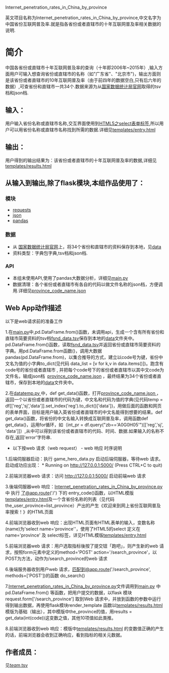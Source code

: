 Internet_penetration_rates_in_China_by_province

英文项目名称为Internet_penetration_rates_in_China_by_province,中文名字为中国省份互联网普及率.就是指各省份或者直辖市的十年互联网普及率相关数据的说明.
		
# 简介 
中国各省份或直辖市十年互联网普及率的查询（十年即2006年~2015年）,输入方面用户可输入想查询省份或直辖市的名称（如"广东省"、"北京市")，输出方面则是该省份或者直辖市的10年互联网普及率（由于前四年的数据空白,只有后六年的数据）,可查省份和直辖市一共34个.数据来源为从[国家数据统计局官网](http://data.stats.gov.cn/easyquery.htm?cn=E0103)取得的tsv档和json档.


		

## 输入：
用户输入省份名称或直辖市名称,交互界面使用到[HTML5之select表单标签](http://www.divcss5.com/html/h336.shtml),所以用户可以用省份名称或直辖市名称找到所需的数据.详细见[templates/entry.html](templates/entry.html)
## 输出：
用户得到的输出结果为：该省份或者直辖市的十年互联网普及率的数据,详细见[templates/results.html](templates/results.html)


## 从输入到输出,除了flask模块,本组作品使用了：

### 模块
* [requests](http://docs.python-requests.org/zh_CN/latest/user/quickstart.html)
* [json](https://docs.python.org/2/library/json.html)
* [pandas](http://stackoverflow.com/questions/22180993/pandas-dataframe-display-on-a-webpage)
### 数据
*  从 [国家数据统计局官网](http://data.stats.gov.cn/easyquery.htm?cn=E0103)上，将34个省份和直辖市的资料保存到本地，见[data](data)
*  资料类型：字典包字典,tsv档和json档.
### API
*  本组未使用API,使用了pandas大数据分析，详细见[main.py](main.py)
*  数据清理：各个省份或者直辖市有各自的代码以做文件名称的json档，方便调用.详细见[province_code_name.json ](province_code_name.json )

## Web App动作描述

以下是web请求前的准备工作

1.在[main.py](main.py)中,pd.DataFrame.from()函数，未调用api，生成一个含有所有省份和直辖市简要资料的tsv档[fsnd_data.tsv](fsnd_data.tsv)保存到本地的[data](data)文件夹中。pd.DataFrame.from()函数，读取[fsnd_data.tsv](fsnd_data.tsv)并返回省份或直辖市简要资料的字典。用pd.DataFrame.from函数()，调用大数据pandas(pd.DataFrame.from)，以集合推导的方式，建立以code号为键，省份中文名为值的小字典to_dict(见代码 data_list = [v for k,v in data.items()])。跑含有code号的省份或者直辖市 , 并把每个code号下的省份或者直辖市以其中文code为文件名，输成json档  [province_code_name.json](  province_code_name.json  )  ，最终结果为34个省份或者直辖市，保存到本地的[data](data)文件夹中。

2.在[datatemp.py ](datatemp.py )中，def get_data()函数，打开[province_code_name.json ](province_code_name.json )，返回一个以省份或者直辖市的代码为键，中文名和代码为值的字典(见代码temp = df[['reg','sj','data']].set_index('reg').to_dict()['data'])，用做后面的函数和网页的表单界面，目标是用户输入英省份或者直辖市的中文名能得到想要的结果。def get_data()函数，将省份的中文名输入转换成互联网普及率，调用函数def get_data()，运用for循环，如（int_pr = df.query("zb=='A0G0H05'")[['reg','sj', 'data']]）,从中可以得到该省份或者直辖市的代码、时间、数据.如果输入的名称不存在,返回'error'字符串.

* 以下按web 请求（web request） - web 响应 时序说明

1.后端伺服器启动：执行 game_hero_data.py 启动后端伺服器，等待web 请求。启动成功应出现： * Running on http://127.0.0.1:5000/ (Press CTRL+C to quit)

2.前端浏览器web 请求：访问 http://127.0.0.1:5000/ 启动前端web 请求

3.後端伺服器web 响应：[Internet_penetration_rates_in_China_by_province.py](Internet_penetration_rates_in_China_by_province.py) 中 执行 了@app.route('/') 下的 entry_code()函数，以HTML模版[templates/entry.html](templates/entry.html)及一个含省份名称的列表（见代码 the_user_province=list_province）产出的产生《欢迎来到网上省份互联网普及率搜索！》的HTML页面

4.前端浏览器收到web 响应：出现HTML页面有HTML表单的输入，变数名称(name)为'select name='province''，使用了HTML5的select 定义在 name='province' 及 select标签，详见HTML模版[templates/entry.html](templates/entry.html)

5.前端浏览器web 请求：用户选取指标後按了提交钮「跑吧」，则产生新的web 请求，按照form元素中定义的method='POST' action='/search_province'，以POST为方法，动作为/search_province的web 请求

6.後端服务器收到用户web 请求，匹配到@app.route('/search_province', methods=['POST'])的函数 do_search()

7.[Internet_penetration_rates_in_China_by_province.py](Internet_penetration_rates_in_China_by_province.py)文件调用到[main.py](main.py) 中 pd.DataFrame.from() 等函数，把用户提交的数据，以flask 模块request.form['/search_province']	取到Web 请求中，并放到函数的参数中运行得到输出数据，再使用flask模块render_template 函数以[templates/results.html](templates/results.htm)模版为基础（输出），其中模版中the_province的值，用results = get_data(int(code))这变数之值，其他10项值如此类推。

8.前端浏览器收到web 响应：模版中[templates/results.html](templates/results.html) 的变数值正确的产生的话，前端浏览器会收到正确响应，看到指标的相关元数据。

## 作者成员：
见[_team_.tsv](_team_/_team_.tsv)


		

